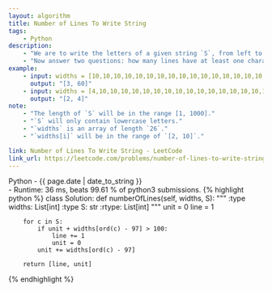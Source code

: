 ```yaml
---
layout: algorithm
title: Number of Lines To Write String
tags: 
    - Python
description: 
    - "We are to write the letters of a given string `S`, from left to right into lines. Each line has maximum width 100 units, and if writing a letter would cause the width of the line to exceed 100 units, it is written on the next line. We are given an array `widths`, an array where widths[0] is the width of 'a', widths[1] is the width of 'b', ..., and widths[25] is the width of 'z'."
    - "Now answer two questions: how many lines have at least one character from `S`, and what is the width used by the last such line? Return your answer as an integer list of length 2."
example:
    - input: widths = [10,10,10,10,10,10,10,10,10,10,10,10,10,10,10,10,10,10,10,10,10,10,10,10,10,10] / S = "abcdefghijklmnopqrstuvwxyz"
      output: "[3, 60]"
    - input: widths = [4,10,10,10,10,10,10,10,10,10,10,10,10,10,10,10,10,10,10,10,10,10,10,10,10,10] / S = "bbbcccdddaaa"
      output: "[2, 4]"
note:
    - "The length of `S` will be in the range [1, 1000]."
    - "`S` will only contain lowercase letters."
    - "`widths` is an array of length `26`."
    - "`widths[i]` will be in the range of `[2, 10]`."

link: Number of Lines To Write String - LeetCode
link_url: https://leetcode.com/problems/number-of-lines-to-write-string/description/
---
```


<div>Python<span class="write-date"> - {{ page.date | date_to_string }}</span></div>
- Runtime: 36 ms, beats 99.61 % of python3 submissions.
{% highlight python %}
class Solution:
    def numberOfLines(self, widths, S):
        """
        :type widths: List[int]
        :type S: str
        :rtype: List[int]
        """
        unit = 0
        line = 1
        
        for c in S:
            if unit + widths[ord(c) - 97] > 100:
                line += 1
                unit = 0
            unit += widths[ord(c) - 97]
        
        return [line, unit]
{% endhighlight %}